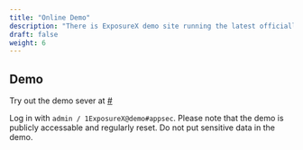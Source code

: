 ```yaml
---
title: "Online Demo"
description: "There is ExposureX demo site running the latest officially released version"
draft: false
weight: 6
---
```


## Demo

Try out the demo sever at [#](https://#)

Log in with `admin / 1ExposureX@demo#appsec`. Please note that the demo is publicly accessable and regularly reset. Do not put sensitive data in the demo.
